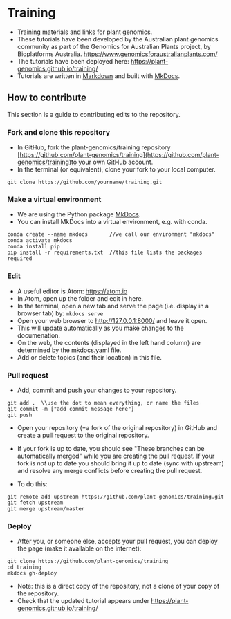 # Training

* Training materials and links for plant genomics.
* These tutorials have been developed by the Australian plant genomics community as part of the Genomics for Australian Plants project, by Bioplatforms Australia. https://www.genomicsforaustralianplants.com/
* The tutorials have been deployed here:  https://plant-genomics.github.io/training/
* Tutorials are written in [Markdown](http://en.wikipedia.org/wiki/Markdown) and built with [MkDocs](http://www.mkdocs.org/).

## How to contribute

This section is a guide to contributing edits to the repository.

### Fork and clone this repository

* In GitHub, fork the plant-genomics/training repository [https://github.com/plant-genomics/training](https://github.com/plant-genomics/training)to your own GitHub account.
* In the terminal (or equivalent), clone your fork to your local computer.
```
git clone https://github.com/yourname/training.git
```

### Make a virtual environment

* We are using the Python package [MkDocs](http://www.mkdocs.org/).
* You can install MkDocs into a virtual environment, e.g. with conda.
```
conda create --name mkdocs       //we call our environment "mkdocs"
conda activate mkdocs
conda install pip               
pip install -r requirements.txt  //this file lists the packages required
```

### Edit

* A useful editor is Atom: https://atom.io
* In Atom, open up the folder and edit in here.
* In the terminal, open a new tab and serve the page (i.e. display in a browser tab) by: `mkdocs serve`
* Open your web browser to http://127.0.0.1:8000/ and leave it open.
* This will update automatically as you make changes to the documenation.
* On the web, the contents (displayed in the left hand column) are determined by the <fn>mkdocs.yaml</fn> file.
* Add or delete topics (and their location) in this file.

### Pull request

* Add, commit and push your changes to your repository.

```
git add .  \\use the dot to mean everything, or name the files
git commit -m ["add commit message here"]
git push
```

* Open your repository (=a fork of the original repository) in GitHub and create a pull request to the original repository.

* If your fork is up to date, you should see "These branches can be automatically merged" while you are creating the pull request. If your fork is *not* up to date you should bring it up to date (sync with upstream) and resolve any merge conflicts before creating the pull request.

* To do this:

```
git remote add upstream https://github.com/plant-genomics/training.git
git fetch upstream
git merge upstream/master
```
### Deploy

* After you, or someone else, accepts your pull request, you can deploy the page (make it available on the internet):

```
git clone https://github.com/plant-genomics/training
cd training
mkdocs gh-deploy
```
* Note: this is a direct copy of the repository, not a clone of your copy of the repository.
* Check that the updated tutorial appears under  https://plant-genomics.github.io/training/

